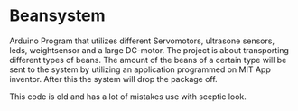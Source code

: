 # Beansystem
Arduino Program that utilizes different Servomotors, ultrasone sensors, leds, weightsensor and a large DC-motor. The project is about transporting different types of beans. The amount of the beans of a certain type will be sent to the system by utilizing an application programmed on MIT App inventor. After this the system will drop the package off.

This code is old and has a lot of mistakes use with sceptic look.
